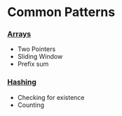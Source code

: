 # Common Patterns

### [Arrays](arrays.md)
- Two Pointers 
- Sliding Window
- Prefix sum

### [Hashing](hashing.md)
- Checking for existence
- Counting